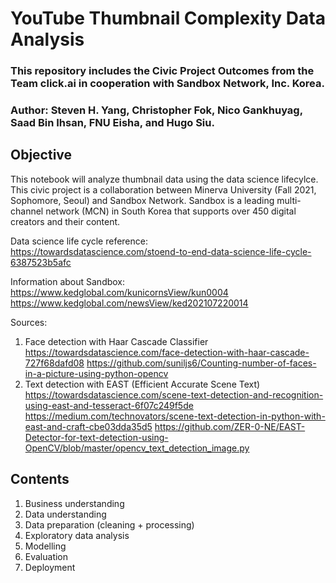 # YouTube Thumbnail Complexity Data Analysis
### This repository includes the Civic Project Outcomes from the Team click.ai in cooperation with Sandbox Network, Inc. Korea.
### Author: Steven H. Yang, Christopher Fok, Nico Gankhuyag, Saad Bin Ihsan, FNU Eisha, and Hugo Siu.

## Objective
This notebook will analyze thumbnail data using the data science lifecylce. This civic project is a collaboration between Minerva University (Fall 2021, Sophomore, Seoul) and Sandbox Network. Sandbox is a leading multi-channel network (MCN) in South Korea that supports over 450 digital creators and their content.

Data science life cycle reference: <br>
https://towardsdatascience.com/stoend-to-end-data-science-life-cycle-6387523b5afc

Information about Sandbox:<br>
https://www.kedglobal.com/kunicornsView/kun0004 <br>
https://www.kedglobal.com/newsView/ked202107220014

Sources:
1. Face detection with Haar Cascade Classifier
https://towardsdatascience.com/face-detection-with-haar-cascade-727f68dafd08
https://github.com/suniljs6/Counting-number-of-faces-in-a-picture-using-python-opencv
2. Text detection with EAST (Efficient Accurate Scene Text)
https://towardsdatascience.com/scene-text-detection-and-recognition-using-east-and-tesseract-6f07c249f5de
https://medium.com/technovators/scene-text-detection-in-python-with-east-and-craft-cbe03dda35d5
https://github.com/ZER-0-NE/EAST-Detector-for-text-detection-using-OpenCV/blob/master/opencv_text_detection_image.py

## Contents
1. Business understanding
2. Data understanding
3. Data preparation (cleaning + processing)
4. Exploratory data analysis
5. Modelling
6. Evaluation
7. Deployment
